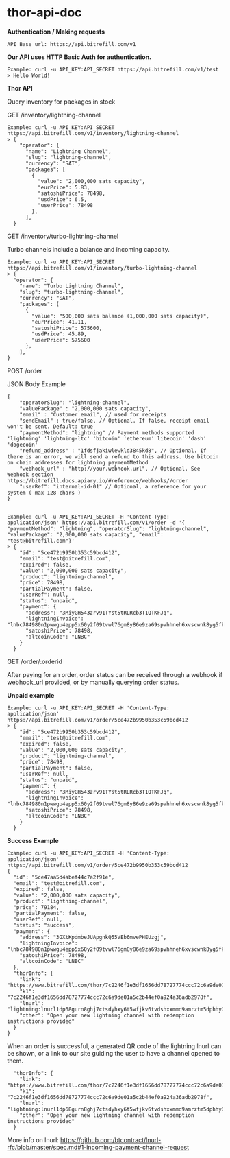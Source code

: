 # thor-api-doc

**Authentication / Making requests**

    API Base url: https://api.bitrefill.com/v1

**Our API uses HTTP Basic Auth for authentication.**

    Example: curl -u API_KEY:API_SECRET https://api.bitrefill.com/v1/test
    > Hello World!


**Thor API**

Query inventory for packages in stock

GET /inventory/lightning-channel

    Example: curl -u API_KEY:API_SECRET https://api.bitrefill.com/v1/inventory/lightning-channel
    > {
        "operator": {
          "name": "Lightning Channel",
          "slug": "lightning-channel",
          "currency": "SAT",
          "packages": [
            {
              "value": "2,000,000 sats capacity",
              "eurPrice": 5.83,
              "satoshiPrice": 78498,
              "usdPrice": 6.5,
              "userPrice": 78498
            },
          ],
      }

GET /inventory/turbo-lightning-channel

Turbo channels include a balance and incoming capacity.

    Example: curl -u API_KEY:API_SECRET https://api.bitrefill.com/v1/inventory/turbo-lightning-channel
    > {
      "operator": {
        "name": "Turbo Lightning Channel",
        "slug": "turbo-lightning-channel",
        "currency": "SAT",
        "packages": [
          {
            "value": "500,000 sats balance (1,000,000 sats capacity)",
            "eurPrice": 41.11,
            "satoshiPrice": 575600,
            "usdPrice": 45.89,
            "userPrice": 575600
          },
        ],
    }


POST /order

JSON Body Example

    {
        "operatorSlug": "lightning-channel",
        "valuePackage" : "2,000,000 sats capacity",
        "email" : "Customer email", // used for receipts
        "sendEmail" : true/false, // Optional. If false, receipt email won't be sent. Default: true
        "paymentMethod": "lightning" // Payment methods supported 'lightning' 'lightning-ltc' 'bitcoin' 'ethereum' litecoin' 'dash' 'dogecoin'
        "refund_address" : "1fdsfjakiwlewkld3845kd8", // Optional. If there is an error, we will send a refund to this address. Use bitcoin on chain addresses for lightning paymentMethod
        "webhook_url" : "http://your.webhook.url", // Optional. See Webhook section https://bitrefill.docs.apiary.io/#reference/webhooks//order
        "userRef": "internal-id-01" // Optional, a reference for your system ( max 128 chars )
    }


    Example: curl -u API_KEY:API_SECRET -H 'Content-Type: application/json' https://api.bitrefill.com/v1/order -d '{ "paymentMethod": "lightning", "operatorSlug": "lightning-channel", "valuePackage": "2,000,000 sats capacity", "email": "test@bitrefill.com"}'
    > {
        "id": "5ce472b9950b353c59bcd412",
        "email": "test@bitrefill.com",
        "expired": false,
        "value": "2,000,000 sats capacity",
        "product": "lightning-channel",
        "price": 78498,
        "partialPayment": false,
        "userRef": null,
        "status": "unpaid",
        "payment": {
          "address": "3MiyGH543zrv91TYst5tRLRcb3T1QTKFJq",
          "lightningInvoice": "lnbc784980n1pwwgu4epp5x60y2f09tvwl76gm8y86e9za69spvhhneh6xvscwnk8yg5fkencqdphgf5hgun9ve5kcmpqx43k2dphxf3rjwf4xp3rxdfnvv6njcnrvs6rzvscqzpgxqrp9sfppjm0qjpxwyj24dskmng2zr9gptumfewy8f8e8n2wfm99xvhc9ugyhaj7dxfqea4w05lgp3nc4k3c43hgsednvjf9d3yte3nhyd0qqw2nelaqdrqvmv4mmqrrwhn0dwt08j4www4pcqglxwv3",
          "satoshiPrice": 78498,
          "altcoinCode": "LNBC"
        }
      }

GET /order/:orderid

After paying for an order, order status can be received through a webhook if webhook_url provided, or by manually querying order status.

**Unpaid example**

    Example: curl -u API_KEY:API_SECRET -H 'Content-Type: application/json' https://api.bitrefill.com/v1/order/5ce472b9950b353c59bcd412
    > {
        "id": "5ce472b9950b353c59bcd412",
        "email": "test@bitrefill.com",
        "expired": false,
        "value": "2,000,000 sats capacity",
        "product": "lightning-channel",
        "price": 78498,
        "partialPayment": false,
        "userRef": null,
        "status": "unpaid",
        "payment": {
          "address": "3MiyGH543zrv91TYst5tRLRcb3T1QTKFJq",
          "lightningInvoice": "lnbc784980n1pwwgu4epp5x60y2f09tvwl76gm8y86e9za69spvhhneh6xvscwnk8yg5fkencqdphgf5hgun9ve5kcmpqx43k2dphxf3rjwf4xp3rxdfnvv6njcnrvs6rzvscqzpgxqrp9sfppjm0qjpxwyj24dskmng2zr9gptumfewy8f8e8n2wfm99xvhc9ugyhaj7dxfqea4w05lgp3nc4k3c43hgsednvjf9d3yte3nhyd0qqw2nelaqdrqvmv4mmqrrwhn0dwt08j4www4pcqglxwv3",
          "satoshiPrice": 78498,
          "altcoinCode": "LNBC"
        }
      }
      
**Success Example**

    Example: curl -u API_KEY:API_SECRET -H 'Content-Type: application/json' https://api.bitrefill.com/v1/order/5ce472b9950b353c59bcd412
    {
      "id": "5ce47aa5d4abef44c7a2f91e",
      "email": "test@bitrefill.com",
      "expired": false,
      "value": "2,000,000 sats capacity",
      "product": "lightning-channel",
      "price": 79184,
      "partialPayment": false,
      "userRef": null,
      "status": "success",
      "payment": {
        "address": "3GXtKpdmbeJUApgnkQ55VEb6mvePHEUzgj",
        "lightningInvoice": "lnbc784980n1pwwgu4epp5x60y2f09tvwl76gm8y86e9za69spvhhneh6xvscwnk8yg5fkencqdphgf5hgun9ve5kcmpqx43k2dphxf3rjwf4xp3rxdfnvv6njcnrvs6rzvscqzpgxqrp9sfppjm0qjpxwyj24dskmng2zr9gptumfewy8f8e8n2wfm99xvhc9ugyhaj7dxfqea4w05lgp3nc4k3c43hgsednvjf9d3yte3nhyd0qqw2nelaqdrqvmv4mmqrrwhn0dwt08j4www4pcqglxwv3",
        "satoshiPrice": 78498,
        "altcoinCode": "LNBC"
      },
      "thorInfo": {
        "link": "https://www.bitrefill.com/thor/7c2246f1e3df1656dd78727774ccc72c6a9de01a5c2b44ef0a924a36adb2978f",
        "k1": "7c2246f1e3df1656dd78727774ccc72c6a9de01a5c2b44ef0a924a36adb2978f",
        "lnurl": "lightning:lnurl1dp68gurn8ghj7ctsdyhxy6t5wfjkv6tvdshxxmmd9amrztm5dphhy0m385mkxv3jxsmxvvt9xdjxvvfkx5mxgeph8qmnydehxu6xxcmrxuexxdnp89jx2vp3vy6kxvnzxs6x2e3svyunydrpxvmxzerzxgunwwrxvzu77f",
        "other": "Open your new lightning channel with redemption instructions provided"
      }
    }



When an order is successful, a generated QR code of the lightning lnurl can be shown, or a link to our site guiding the user to have a channel opened to them.

      "thorInfo": {
        "link": "https://www.bitrefill.com/thor/7c2246f1e3df1656dd78727774ccc72c6a9de01a5c2b44ef0a924a36adb2978f",
        "k1": "7c2246f1e3df1656dd78727774ccc72c6a9de01a5c2b44ef0a924a36adb2978f",
        "lnurl": "lightning:lnurl1dp68gurn8ghj7ctsdyhxy6t5wfjkv6tvdshxxmmd9amrztm5dphhy0m385mkxv3jxsmxvvt9xdjxvvfkx5mxgeph8qmnydehxu6xxcmrxuexxdnp89jx2vp3vy6kxvnzxs6x2e3svyunydrpxvmxzerzxgunwwrxvzu77f",
        "other": "Open your new lightning channel with redemption instructions provided"
      }

More info on lnurl: https://github.com/btcontract/lnurl-rfc/blob/master/spec.md#1-incoming-payment-channel-request
